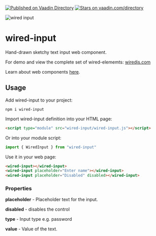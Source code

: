 [![Published on Vaadin  Directory](https://img.shields.io/badge/Vaadin%20Directory-published-00b4f0.svg)]()
[![Stars on vaadin.com/directory](https://img.shields.io/vaadin-directory/star/wiredjswired-input.svg)]()

![wired input](https://wiredjs.github.io/wired-elements/images/input.png)

# wired-input
Hand-drawn sketchy text input web component.

For demo and view the complete set of wired-elememts: [wiredjs.com](http://wiredjs.com/)

Learn about web components [here](https://www.webcomponents.org/introduction).

## Usage

Add wired-input to your project:
```
npm i wired-input
```
Import wired-input definition into your HTML page:
```html
<script type="module" src="wired-input/wired-input.js"></script>
```
Or into your module script:
```javascript
import { WiredInput } from "wired-input"
```

Use it in your web page:
```html
<wired-input></wired-input>
<wired-input placeholder="Enter name"></wired-input>
<wired-input placeholder="Disabled" disabled></wired-input>
```

### Properties

**placeholder** - Placeholder text for the input.

**disabled** - disables the control

**type** - Input type e.g. password

**value** - Value of the text.



